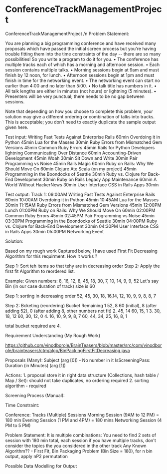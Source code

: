 # ConferenceTrackManagementProject
ConferenceTrackManagementProject /n
Problem Statement:

You are planning a big programming conference and have received many proposals which have passed the initial screen process but you're having trouble fitting them into the time constraints of the day -- there are so many possibilities! So you write a program to do it for you.
	•	The conference has multiple tracks each of which has a morning and afternoon session.
	•	Each session contains multiple talks.
	•	Morning sessions begin at 9am and must finish by 12 noon, for lunch.
	•	Afternoon sessions begin at 1pm and must finish in time for the networking event.
	•	The networking event can start no earlier than 4:00 and no later than 5:00.
	•	No talk title has numbers in it.
	•	All talk lengths are either in minutes (not hours) or lightning (5 minutes).
	•	Presenters will be very punctual; there needs to be no gap between sessions.
 
Note that depending on how you choose to complete this problem, your solution may give a different ordering or combination of talks into tracks. This is acceptable; you don’t need to exactly duplicate the sample output given here.
 
Test input:
Writing Fast Tests Against Enterprise Rails 60min
Overdoing it in Python 45min
Lua for the Masses 30min
Ruby Errors from Mismatched Gem Versions 45min
Common Ruby Errors 45min
Rails for Python Developers lightning
Communicating Over Distance 60min
Accounting-Driven Development 45min
Woah 30min
Sit Down and Write 30min
Pair Programming vs Noise 45min
Rails Magic 60min
Ruby on Rails: Why We Should Move On 60min
Clojure Ate Scala (on my project) 45min
Programming in the Boondocks of Seattle 30min
Ruby vs. Clojure for Back-End Development 30min
Ruby on Rails Legacy App Maintenance 60min
A World Without HackerNews 30min
User Interface CSS in Rails Apps 30min
 
Test output: 
Track 1:
09:00AM Writing Fast Tests Against Enterprise Rails 60min
10:00AM Overdoing it in Python 45min
10:45AM Lua for the Masses 30min
11:15AM Ruby Errors from Mismatched Gem Versions 45min
12:00PM Lunch
01:00PM Ruby on Rails: Why We Should Move On 60min
02:00PM Common Ruby Errors 45min
02:45PM Pair Programming vs Noise 45min
03:30PM Programming in the Boondocks of Seattle 30min
04:00PM Ruby vs. Clojure for Back-End Development 30min
04:30PM User Interface CSS in Rails Apps 30min
05:00PM Networking Event


Solution:

Based on my rough work Captured below, I have used First Fit Decreasing Algorithm for this requirment. How it works ?

Step 1:
Sort teh items so that tehy are in decreasing order
Step 2: 
Apply the first fit Algorithm to reordered list.

Example:
Given numbers:
8, 16, 12, 8, 45, 18, 30, 7, 10, 14, 9, 9, 52
Let's say Bin (in our case duration of track) size is 60 

Step 1: sorting in decreasing order
52, 45, 30, 18, 16,14, 12, 10, 9, 9, 8, 8, 7

Step 2: Bcketing (reordering)
          Bucket                      Remaining
1       52, 8                            60 (initial), 8 (after adding 52), 0 (after adding 8, other numbers not fit)
2.      45, 14                           60, 15, 1
3.      30, 18, 12                       60, 30, 12, 0
4.      16, 10, 9, 9, 8, 7               60, 44, 34, 25, 16, 8, 1 

total bucket required are 4.


Requirement Understanding (My Rough Work)


https://github.com/vinodborole/BrainTeasers/blob/master/src/com/vinodborole/brainteasers/ctm/algo/BinPackingFirstFitDecreasing.java

Proposals (Many):
	Subject (arg [0]) - No number in it
	IsScreeningPass:
        Duration (in Minutes) (arg [1])
        
Actions:
      1. proposal store it in right data structure  (Collections, hash table / Map / Set):  should not take duplicates, no ordering required
       2. sorting algorithm - required

Screening Process (Manual):

Time Constraint: 

Conference:
  Tracks (Multiple)
	  Sessions
		Morning Session (9AM to 12 PM) = 180 min
		Evening Session (1 PM and 4PM) = 180 mins
		Networking Session (4 PM to 5 PM)

Problem Statement:
It is multiple combinations: 
You need to find 2 sets of session with 180 min total, each session
if you have multiple tracks, don't consider the topics the you considered in the other track
Any Known Algorithm?? -  First Fit, Bin Packaging Problem (Bin Size = 180), for n bin output, apply nP2 permutation 

Possible Data Modelling for Output  


	 
